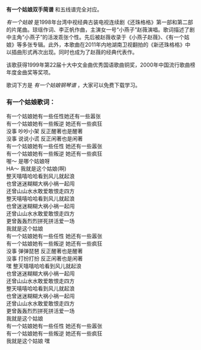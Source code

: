 

**有一个姑娘双手简谱** 和五线谱完全对应。

_有一个姑娘_
是1998年台湾中视经典古装电视连续剧《还珠格格》第一部和第二部的片尾曲。琼瑶作词、李正帆作曲，主演女一号“小燕子”赵薇演唱。歌词描述了剧中主角“小燕子”的活泼乖张个性。先后被赵薇收录于《小燕子赵薇》、《有一个姑娘》等多张专辑。此外，本歌曲在2011年内地湖南卫视翻拍的《新还珠格格》中以插曲形式再次出现。同时也成为了赵薇的经典代表作。

该歌获得1999年第22届十大中文金曲优秀国语歌曲铜奖，2000年中国流行歌曲榜年度金曲奖等奖项。

歌词下方是 _有一个姑娘钢琴谱_ ，大家可以免费下载学习。

### 有一个姑娘歌词：

有一个姑娘她有一些任性她还有一些嚣张  
有一个姑娘她有一些叛逆 她还有一些疯狂  
没事 吵吵小架 反正醒著也是醒著  
没事 说说小谎 反正闲著也是闲著  
有一个姑娘她有一些任性 她还有一些嚣张  
有一个姑娘她有一些叛逆 她还有一些疯狂  
喔～ 是哪个姑娘呀  
HA～ 我就是这个姑娘(啊)  
整天嘻嘻哈哈看到风儿就起浪  
也曾迷迷糊糊大祸小祸一起闯  
还曾山山水水敢爱敢恨走四方  
整天嘻嘻哈哈看到风儿就起浪  
也曾迷迷糊糊大祸小祸一起闯  
还曾山山水水敢爱敢恨走四方  
更曾轰轰烈烈拼死拼活爱一场  
我就是这个姑娘  
有一个姑娘她有一些任性 她还有一些嚣张  
有一个姑娘她有一些叛逆 她还有一些疯狂  
没事 弹弹琵琶 反正醒著也是醒著  
没事 打扮打扮 反正闲著也是闲著  
嘿 整天嘻嘻哈哈看到风儿就起浪  
也曾迷迷糊糊大祸小祸一起闯  
还曾山山水水敢爱敢恨走四方  
整天嘻嘻哈哈看到风儿就起浪  
也曾迷迷糊糊大祸小祸一起闯  
还曾山山水水敢爱敢恨走四方  
更曾轰轰烈烈拼死拼活爱一场  
我就是这个姑娘  
有一个姑娘她有一些任性 她还有一些嚣张  
有一个姑娘她有一些叛逆 她还有一些疯狂  
我就是这个姑娘 嘿

